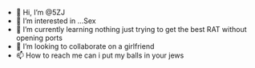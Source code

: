 - 👋 Hi, I’m @5ZJ
- 👀 I’m interested in ...Sex
- 🌱 I’m currently learning nothing just trying to get the best RAT without opening ports
- 💞️ I’m looking to collaborate on a girlfriend
- 📫 How to reach me can i put my balls in your jews

<!---
5ZJ/5ZJ is a ✨ special ✨ repository because its `README.md` (this file) appears on your GitHub profile.
You can click the Preview link to take a look at your changes.
--->
